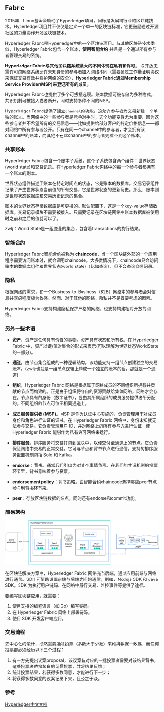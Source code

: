 ## Fabric
2015年，Linux基金会启动了Hyperledger项目，目标是发展跨行业的区块链技术。Hyperledger项目并不仅仅是定义一个单一的区块链标准，它更鼓励通过开源社区的力量协作开发区块链技术。

Hyperledger Fabric是Hyperledger中的一个区块链项目。与其他区块链技术类似，Hyperledger Fabric包含一个账本，**使用智能合约** 并且是一个通过所有参与者管理交易的系统。

**Hyperledger Fabric与其他区块链系统最大的不同体现在私有和许可。** 与开放无需许可的网络系统允许未知身份的参与者加入网络不同（需要通过工作量证明协议来保证交易有效并维护网络的安全），**Hyperledger Fabric通过Membership Service Provider(MSP)来登记所有的成员。**

Hyperledger Fabric也提供了多个可拔插选项。账本数据可被存储为多种格式，共识机制可被接入或者断开，同时支持多种不同的MSP。

Hyperledger Fabric提供了建立`channel`的功能，这允许参与者为交易新建一个单独的账本。当网络中的一些参与者是竞争对手时，这个功能变得尤为重要。因为这些参与者并不希望所有的交易信息——比如提供给部分客户的特定价格信息——都对网络中所有参与者公开。只有在同一个channel中的参与者，才会拥有该channel中的账本，而其他不在此channel中的参与者则看不到这个账本。

### 共享账本
Hyperledger Fabric包含一个账本子系统，这个子系统包含两个组件：世界状态(world state)和交易记录。在Hyperledger Fabric网络中的每一个参与者都拥有一个账本的副本。

世界状态组件描述了账本在特定时间点的状态，它是账本的数据库。交易记录组件记录了产生世界状态当前值的所有交易，它是世界状态的更新历史。那么，账本则是世界状态数据库和交易历史记录的集合。

账本的世界状态存储数据库是可更换的。默认配置下，这是一个key-value存储数据库。交易记录模块不需要被接入。只需要记录在区块链网络中账本数据库被使用时之前和之后的值就可以了。

zwlj：World State是一组变量的集合，包含着transactions的执行结果。

### 智能合约
Hyperledger Fabric智能合约被称为 **chaincode**，当一个区块链外部的一个应用程序需要访问账本时，就会调用chaincode。大多数情况下，chaincode只会访问账本的数据库组件和世界状态(world state)（比如查询），但不会查询交易记录。

### 隐私
根据网络的需求，在一个Business-to-Business（B2B）网络中的参与者会对信息共享的程度极为敏感。然而，对于其他的网络，隐私并不是首要考虑的因素。

Hyperledger Fabric支持构建隐私保护严格的网络，也支持构建相对开放的网络。

### 另外一些术语

 - **资产**，资产是任何具有价值的事物。资产具有状态和所有权。在 Hyperledger Fabric 中，资产以键/值对集合的形式来表示(可以理解为世界状态WorldState的一部分)。

 - **通道**，由节点集合组成的一种逻辑结构。该功能支持一组节点创建独立的交易账本。(zwlj:也就是一组节点逻辑上构成一个独立的账本的话，那就是一个通道)

 - **组织**，Hyperledger Fabric 网络是根据属于网络成员的不同组织所拥有并贡献的节点而构建的。正是由于组织将各自的资源贡献给集体网络，网络才会存在。节点具有的身份（数字证书），是由其所属组织的成员服务提供者所分配的。不同组织的节点可位于相同通道上。

 - **成员服务提供者 (MSP)**。MSP 是作为认证中心实施的，负责管理用于对成员身份和角色进行认证的证书。在 Hyperledger Fabric 网络中，身份未知就无法参与交易。它负责管理用户 ID，并对网络上的所有参与方进行认证，使 Hyperledger Fabric 能够作为私有许可网络来运行。

 - **排序服务**。排序服务将交易打包到区块中，以便交付至通道上的节点。它负责保证网络中交易的正常交付。它可与节点和背书节点进行通信。支持的排序服务配置机制包括 Solo 和 Kafka。

 - **endorse**：背书。通常我们引申为对某个事情负责。在我们的共识机制的投票环节里，背书意味着参与投票。

 - **endorsement policy**：背书策略。由智能合约chaincode选择哪些peer节点参与到背书环节来。

 - **peer**：存放区块链数据的结点，同时还有endorse和commit功能。

### 简易架构

![](image/fabric1.png)

在区块链解决方案中，Hyperledger Fabric 网络充当后端，通过应用前端与网络进行通信。SDK 可帮助设置前端与后端之间的通信，例如，Nodejs SDK 和 Java SDK。SDK 为执行用户链码、在网络中履行交易、监控事件等提供了途径。

要编写区块链应用，就需要：

1. 使用支持的编程语言（如 Go）编写链码。
2. 在 Hyperledger Fabric 网络上部署链码。
3. 使用 SDK 开发客户端应用。

### 交易流程
去中心化的设计，必然需要通过投票（多数大于少数）来维持数据一致性，而任何投票都必须经历以下三个过程：

1. 有一方先提出议案proposal，该议案有对应的一批投票者需要对该结果背书，这些投票者依据各自的习惯投票，并将结果反馈；
2. 统计投票结果，若获得多数同意，才能进行下一步；
3. 将获得多数同意的议案记录下来，且公之于众。

### 参考
[Hyperledger中文文档](https://hyperledgercn.github.io/hyperledgerDocs/blockchain_zh/)

